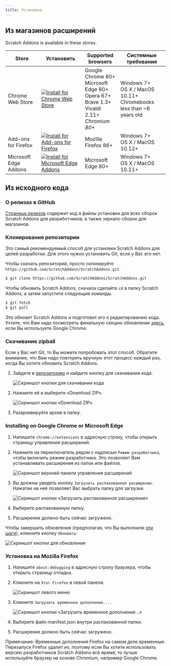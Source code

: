 ```yaml
---
title: Установка
---
```


## Из магазинов расширений

Scratch Addons is available in these stores.

| Store | Установить | Supported browsers | Системные требования |
| - | - | - | - |
| Chrome Web Store | [![Install for Chrome Web Store](https://img.shields.io/chrome-web-store/v/fbeffbjdlemaoicjdapfpikkikjoneco?style=flat-square&logo=google-chrome&logoColor=white&label=install&color=4285F4)](https://chrome.google.com/webstore/detail/fbeffbjdlemaoicjdapfpikkikjoneco) | Google Chrome 80+<br />Microsoft Edge 80+<br />Opera 67+<br />Brave 1.3+<br />Vivaldi 2.11+<br />*Chromium 80+* | Windows 7+<br />OS X / MacOS 10.11+<br />Chromebooks less than ~6 years old
| Add-ons for Firefox | [![Install for Add-ons for Firefox](https://img.shields.io/amo/v/scratch-messaging-extension?style=flat-square&logo=firefox-browser&logoColor=white&label=install&color=FF7139)](https://addons.mozilla.org/firefox/addon/scratch-messaging-extension/) | Mozilla Firefox 86+ | Windows 7+<br />OS X / MacOS 10.12+
| Microsoft Edge Addons | [![Install for Microsoft Edge Addons](https://img.shields.io/badge/dynamic/json?style=flat-square&logo=microsoftedge&logoColor=white&label=install&color=0078D7&prefix=v&query=%24.version&url=https%3A%2F%2Fmicrosoftedge.microsoft.com%2Faddons%2Fgetproductdetailsbycrxid%2Filiepgjnemckemgnledoipfiilhajdjj)](https://microsoftedge.microsoft.com/addons/detail/iliepgjnemckemgnledoipfiilhajdjj) | Microsoft Edge 80+ | Windows 7+<br />OS X / MacOS 10.11+

## Из исходного кода

### О релизах в GitHub

[Страница релизов](https://github.com/ScratchAddons/ScratchAddons/releases) содержит код и файлы установки для всех сборок Scratch Addons для разработчиков, а также зеркало сборок для магазинов.

### Клонирование репозитории

Это самый рекомендуемый способ для установки Scratch Addons для целей разработки. Для этого нужно установить Git, если у Вас его нет.

Чтобы скачать репозиторий, просто склонируйте `https://github.com/ScratchAddons/ScratchAddons.git`.

```sh
$ git clone https://github.com/ScratchAddons/ScratchAddons.git
```
Чтобы обновить Scratch Addons, сначала сделайте `cd` в папку Scratch Addons, а затем запустите следующие команды.

```sh
$ git fetch
$ git pull
```

Это обновит Scratch Addons и подготовит его к редактированию кода. Учтите, что Вам надо посмотреть финальную секцию обновления [здесь](#install-on-google-chrome), если Вы используете Google Chrome.


### Скачивание zipball

Если у Вас нет Git, то Вы можете попробовать этот способ. Обратите внимание, что Вам надо повторять вручную этот процесс каждый раз, когда Вы хотите обновить Scratch Addons.

1. Зайдите в [репозиторию](https://github.com/ScratchAddons/ScratchAddons) и найдите кнопку для скачивания кода.

   ![Скриншот кнопки для скачивания кода](/assets/img/docs/download-code-button.png)

2. Нажмите её и выберите «Download ZIP».

   ![Скриншот кнопки «Download ZIP»](/assets/img/docs/download-zipball-button.png)

3. Разархивируйте архив в папку.

### Installing on Google Chrome or Microsoft Edge

1. Напишите `chrome://extensions` в адресную строку, чтобы открыть страницу управления расширений.

2. Нажмите на переключатель рядом с надписью `Режим разработчика`, чтобы включить режим разработчика. Это позволяет Вам устанавливать расширения из папок или файлов.

   ![Скриншот верхней панели управления расширений](/assets/img/docs/developer-mode-toggle.png)

3. Вы должны увидеть кнопку `Загрузить распакованное расширение`. Нажатие на неё позволяет Вас выбрать папку для загрузки.

   ![Скриншот кнопки «Загрузить распакованное расширение»](/assets/img/docs/load-unpacked-button.png)

4. Выберите распакованную папку.
5. Расширение должно быть сейчас загружено.

Чтобы завершить обновления (предполагая, что Вы выполнили [эти шаги](#cloning-the-repository)), кликните кнопку `Обновить`:

![Скриншот кнопки для обновления](/assets/img/docs/update-button.png)


### Установка на Mozilla Firefox

1. Напишите `about:debugging` в адресную строку браузера, чтобы открыть страницу отладки.

2. Кликните на `Этот Firefox` в левой панели.

   ![Скриншот левого меню](/assets/img/docs/left-hand-menu.png)

4. Кликните `Загрузить временное дополнение...`.

   ![Скриншот кнопки «Загрузить временное дополнение...»](/assets/img/docs/load-addon.png)

6. Выберите файл manifest.json внутри распакованной папки.
7. Расширение должно быть сейчас загружено.

Примечание: Временные дополнения Firefox на самом деле временные. Перезапуск Firefox удалит их, поэтому если Вы хотите использовать версию разработчиков Scratch Addons всё время, то лучше используйте браузер на основе Chromium, например Google Chrome.

